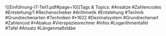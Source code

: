 
![[Einführung-IT-Teil1.pdf#page=10]]Tags & Topics:
   #Ansätze
   #Zahlencodes
   #Entstehung/1
   #Rechenschieber
   #Arithmetik
   #Entstehung
   #Technik
   #Grundrechenarten
   #Techniken
   #•1622
   #Dezimalsystem
   #Grundrechenart
   #Zahlencod
   #•Abakus
   #Vierspeziesrechner
   #Infos
   #Logarithmentafel
   #Tafel
   #Ansatz
   #Längenmaßstäbe